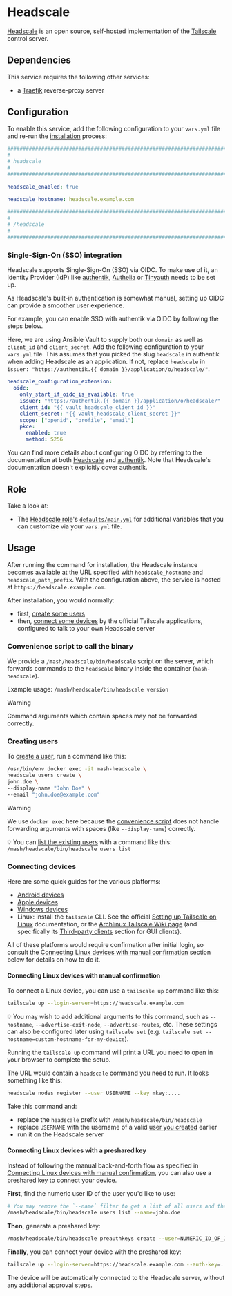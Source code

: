 <!--
SPDX-FileCopyrightText: 2025 Slavi Pantaleev
SPDX-FileCopyrightText: 2025 Suguru Hirahara

SPDX-License-Identifier: AGPL-3.0-or-later
-->

# Headscale

[Headscale](https://headscale.net/) is an open source, self-hosted implementation of the [Tailscale](https://tailscale.com/) control server.


## Dependencies

This service requires the following other services:

- a [Traefik](traefik.md) reverse-proxy server


## Configuration

To enable this service, add the following configuration to your `vars.yml` file and re-run the [installation](../installing.md) process:

```yaml
########################################################################
#                                                                      #
# headscale                                                            #
#                                                                      #
########################################################################

headscale_enabled: true

headscale_hostname: headscale.example.com

########################################################################
#                                                                      #
# /headscale                                                           #
#                                                                      #
########################################################################
```

### Single-Sign-On (SSO) integration

Headscale supports Single-Sign-On (SSO) via OIDC. To make use of it, an Identity Provider (IdP) like [authentik](authentik.md), [Authelia](authelia.md) or [Tinyauth](tinyauth.md) needs to be set up.

As Headscale's built-in authentication is somewhat manual, setting up OIDC can provide a smoother user experience.

For example, you can enable SSO with authentik via OIDC by following the steps below.

Here, we are using Ansible Vault to supply both our `domain` as well as `client_id` and `client_secret`. Add the following configuration to your `vars.yml` file. This assumes that you picked the slug `headscale` in authentik when adding Headscale as an application. If not, replace `headscale` in `issuer: "https://authentik.{{ domain }}/application/o/headscale/"`.

```yaml
headscale_configuration_extension:
  oidc:
    only_start_if_oidc_is_available: true
    issuer: "https://authentik.{{ domain }}/application/o/headscale/"
    client_id: "{{ vault_headscale_client_id }}"
    client_secret: "{{ vault_headscale_client_secret }}"
    scope: ["openid", "profile", "email"]
    pkce:
      enabled: true
      method: S256
```

You can find more details about configuring OIDC by referring to the documentation at both [Headscale](https://headscale.net/stable/ref/oidc/?h=oidc) and [authentik](https://integrations.goauthentik.io/networking/headscale/). Note that Headscale's documentation doesn't explicitly cover authentik.

## Role

Take a look at:

- The [Headscale role](https://github.com/mother-of-all-self-hosting/ansible-role-headscale/)'s [`defaults/main.yml`](https://github.com/mother-of-all-self-hosting/ansible-role-headscale/blob/main/defaults/main.yml) for additional variables that you can customize via your `vars.yml` file.

## Usage

After running the command for installation, the Headscale instance becomes available at the URL specified with `headscale_hostname` and `headscale_path_prefix`. With the configuration above, the service is hosted at `https://headscale.example.com`.

After installation, you would normally:

- first, [create some users](#creating-users)
- then, [connect some devices](#connecting-devices) by the official Tailscale applications, configured to talk to your own Headscale server

### Convenience script to call the binary

We provide a `/mash/headscale/bin/headscale` script on the server, which forwards commands to the `headscale` binary inside the container (`mash-headscale`).

Example usage: `/mash/headscale/bin/headscale version`

> [!WARNING]
> Command arguments which contain spaces may not be forwarded correctly.

### Creating users

To [create a user](https://headscale.net/stable/usage/getting-started/#create-a-user), run a command like this:

```sh
/usr/bin/env docker exec -it mash-headscale \
headscale users create \
john.doe \
--display-name "John Doe" \
--email "john.doe@example.com"
```

> [!WARNING]
> We use `docker exec` here because the [convenience script](#convenience-script-to-call-the-binary) does not handle forwarding arguments with spaces (like `--display-name`) correctly.

💡 You can [list the existing users](https://headscale.net/stable/usage/getting-started/#list-existing-users) with a command like this: `/mash/headscale/bin/headscale users list`

### Connecting devices

Here are some quick guides for the various platforms:

- [Android devices](https://headscale.net/stable/usage/connect/android/)
- [Apple devices](https://headscale.net/stable/usage/connect/apple/)
- [Windows devices](https://headscale.net/stable/usage/connect/windows/)
- Linux: install the `tailscale` CLI. See the official [Setting up Tailscale on Linux](https://tailscale.com/kb/1031/install-linux) documentation, or the [Archlinux Tailscale Wiki page](https://wiki.archlinux.org/title/Tailscale) (and specifically its [Third-party clients](https://wiki.archlinux.org/title/Tailscale#Third-party_clients) section for GUI clients).

All of these platforms would require confirmation after initial login, so consult the [Connecting Linux devices with manual confirmation](#connecting-linux-devices-with-manual-confirmation) section below for details on how to do it.

#### Connecting Linux devices with manual confirmation

To connect a Linux device, you can use a `tailscale up` command like this:

```sh
tailscale up --login-server=https://headscale.example.com
```

💡 You may wish to add additional arguments to this command, such as `--hostname`, `--advertise-exit-node`, `--advertise-routes`, etc. These settings can also be configured later using `tailscale set` (e.g. `tailscale set --hostname=custom-hostname-for-my-device`).

Running the `tailscale up` command will print a URL you need to open in your browser to complete the setup.

The URL would contain a `headscale` command you need to run. It looks something like this:

```sh
headscale nodes register --user USERNAME --key mkey:....
```

Take this command and:

- replace the `headscale` prefix with `/mash/headscale/bin/headscale`
- replace `USERNAME` with the username of a valid [user you created](#creating-users) earlier
- run it on the Headscale server

#### Connecting Linux devices with a preshared key

Instead of following the manual back-and-forth flow as specified in [Connecting Linux devices with manual confirmation](#connecting-linux-devices-with-manual-confirmation), you can also use a preshared key to connect your device.

**First**, find the numeric user ID of the user you'd like to use:

```sh
# You may remove the `--name` filter to get a list of all users and their IDs.
/mash/headscale/bin/headscale users list --name=john.doe
```

**Then**, generate a preshared key:

```sh
/mash/headscale/bin/headscale preauthkeys create --user=NUMERIC_ID_OF_JOHN_DOE
```

**Finally**, you can connect your device with the preshared key:

```sh
tailscale up --login-server=https://headscale.example.com --auth-key=...
```

The device will be automatically connected to the Headscale server, without any additional approval steps.
